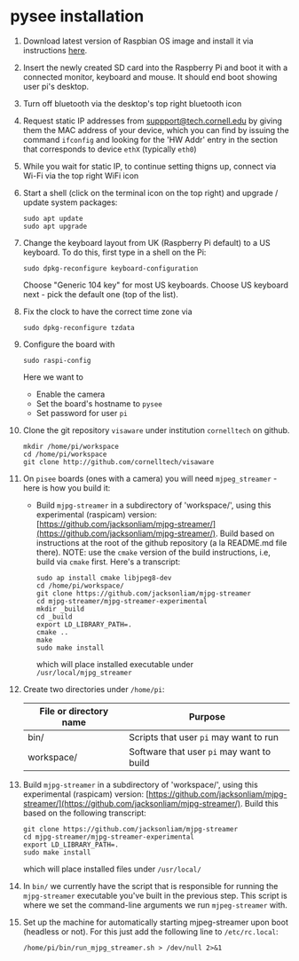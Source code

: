# pysee installation

1) Download latest version of Raspbian OS image and install it via instructions
   [here](https://www.raspberrypi.org/documentation/installation/installing-images/README.md).
2) Insert the newly created SD card into the Raspberry Pi and boot it with a
   connected monitor, keyboard and mouse. It should end boot showing user pi's
   desktop.
3) Turn off bluetooth via the desktop's top right bluetooth icon
4) Request static IP addresses from suppport@tech.cornell.edu by giving them
   the MAC address of your device, which you can find by issuing the command 
   `ifconfig` and looking for the 'HW Addr' entry in the section that
   corresponds to device `ethX` (typically `eth0`)
5) While you wait for static IP, to continue setting thigns up,
   connect via Wi-Fi via the top right WiFi icon
6) Start a shell (click on the terminal icon on the top right) and 
   upgrade / update system packages:
   ```
   sudo apt update
   sudo apt upgrade
   ```
7) Change the keyboard layout from UK (Raspberry Pi default) to a US keyboard.
   To do this, first type in a shell on the Pi:
   ```
   sudo dpkg-reconfigure keyboard-configuration
   ```
   Choose "Generic 104 key" for most US keyboards.  Choose US keyboard next -
   pick the default one (top of the list).
8) Fix the clock to have the correct time zone via
   ```
   sudo dpkg-reconfigure tzdata
   ```
9) Configure the board with
   ```
   sudo raspi-config
   ```
   Here we want to
   * Enable the camera
   * Set the board's hostname to `pysee`
   * Set password for user `pi`
10) Clone the git repository `visaware` under institution `cornelltech` on 
    github.
    ```
    mkdir /home/pi/workspace
    cd /home/pi/workspace
    git clone http://github.com/cornelltech/visaware
    ```
11) On `pisee` boards (ones with a camera) you will need `mjpeg_streamer` - 
    here is how you build it:
    * Build `mjpg-streamer` in  a subdirectory of 'workspace/', using this
      experimental (raspicam) version: 
      [https://github.com/jacksonliam/mjpg-streamer/](https://github.com/jacksonliam/mjpg-streamer/). 
      Build based on instructions at the root of the github repository 
      (a la README.md file there). NOTE: use the `cmake` version of the build
      instructions, i.e, build via `cmake` first. Here's a transcript:
      ```
      sudo ap install cmake libjpeg8-dev
      cd /home/pi/workspace/
      git clone https://github.com/jacksonliam/mjpg-streamer
      cd mjpg-streamer/mjpg-streamer-experimental
      mkdir _build
      cd _build
      export LD_LIBRARY_PATH=.
      cmake ..
      make
      sudo make install
      ```
      which will place installed executable under `/usr/local/mjpg_streamer`
12) Create two directories under `/home/pi`: 

    File or directory name | Purpose
    ---------------------- | -------
    bin/                   | Scripts that user `pi` may want to run
    workspace/             | Software that user `pi` may want to build

13) Build `mjpg-streamer` in  a subdirectory of 'workspace/', using this
    experimental (raspicam) version: 
    [https://github.com/jacksonliam/mjpg-streamer/](https://github.com/jacksonliam/mjpg-streamer/). 
    Build this based on the following transcript:
    ```
    git clone https://github.com/jacksonliam/mjpg-streamer
    cd mjpg-streamer/mjpg-streamer-experimental
    export LD_LIBRARY_PATH=.
    sudo make install
    ```
    which will place installed files under `/usr/local/`
14) In `bin/` we currently have the script that is responsible for running the
    `mjpg-streamer` executable you've built in the previous step. This script is
    where we set the command-line arguments we run `mjpeg-streamer` with. 
13) Set up the machine for automatically starting mjpeg-streamer upon boot 
    (headless or not).  For this just add the following line to `/etc/rc.local`:
    ```
    /home/pi/bin/run_mjpg_streamer.sh > /dev/null 2>&1
    ```

